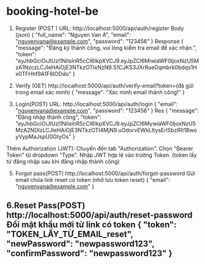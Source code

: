 # booking-hotel-be
1. Register (POST )
URL: http://localhost:5000/api/auth/register
Body (json)
{
  "full_name": "Nguyen Van A",
  "email": "nguyenvana@example.com",
  "password": "123456"
}
Response
{
    "message": "Đăng ký thành công, vui lòng kiểm tra email để xác nhận.",
    "token": "eyJhbGciOiJIUzI1NiIsInR5cCI6IkpXVCJ9.eyJpZCI6MiwiaWF0IjoxNzU5MzA1NzczLCJleHAiOjE3NTkzOTIxNzN9.S1CJKS3JXrRueDqmbrk0bdqs1Hx0TFHhf9A1F8lODdo"
}

2. Verify (GET)
http://localhost:5000/api/auth/verify-email?token=(đã gửi trong email xác minh)
{
    "message": "Xác minh email thành công!"
}

3. Login(POST)
URL: http://localhost:5000/api/auth/login
{
  "email": "nguyenvana@example.com",
  "password": "123456"
}
Res
{
    "message": "Đăng nhập thành công",
    "token": "eyJhbGciOiJIUzI1NiIsInR5cCI6IkpXVCJ9.eyJpZCI6MywiaWF0IjoxNzU5MzA2NDIzLCJleHAiOjE3NTkzOTI4MjN9.uOdorvEWkLItysErlSbzRIt1BwoyVypMaJspU0GtyOs"
}


Thêm Authorization (JWT):
Chuyển đến tab "Authorization".
Chọn "Bearer Token" từ dropdown "Type".
Nhập JWT hợp lệ vào trường Token. (token lấy từ đăng nhập sau khi đăng nhập thành công)	


5. Forgot pass(POST)
http://localhost:5000/api/auth/forgot-password
Gửi email chứa link reset có token (nhớ lưu token reset)
{
  "email": "nguyenvana@example.com"
}

6.Reset Pass(POST)
http://localhost:5000/api/auth/reset-password		
Đổi mật khẩu mới từ link có token
{
    "token": "TOKEN_LẤY_TỪ_EMAIL_reset",
    "newPassword": "newpassword123",
    "confirmPassword": "newpassword123"
}
------------------------------------------------------------------------------------------------








